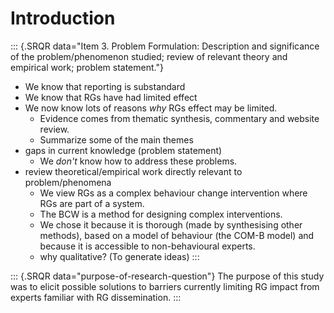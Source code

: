 # Introduction

::: {.SRQR data="Item 3. Problem Formulation: Description and significance of the problem/phenomenon studied; review of relevant theory and empirical work; problem statement."}
  
* We know that reporting is substandard
* We know that RGs have had limited effect
* We now know lots of reasons _why_ RGs effect may be limited.
  * Evidence comes from thematic synthesis, commentary and website review.
  * Summarize some of the main themes
* gaps in current knowledge (problem statement)
  * We _don't_ know how to address these problems.
* review theoretical/empirical work directly relevant to problem/phenomena
  * We view RGs as a complex behaviour change intervention where RGs are part of a system.
  * The BCW is a method for designing complex interventions.
  * We chose it because it is thorough (made by synthesising other methods), based on a model of behaviour (the COM-B model) and because it is accessible to non-behavioural experts.
  * why qualitative? (To generate ideas)<!-- #ASK: Charlotte is this necessary? -->
:::

::: {.SRQR data="purpose-of-research-question"}
The purpose of this study was to elicit possible solutions to barriers currently limiting RG impact from experts familiar with RG dissemination.
:::
